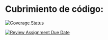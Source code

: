 # Cubrimiento de código:
[![Coverage Status](https://coveralls.io/repos/github/ULL-ESIT-INF-DSI-2324/ull-esit-inf-dsi-23-24-prct06-generics-solid-gdiazbricio/badge.svg?branch=main)](https://coveralls.io/github/ULL-ESIT-INF-DSI-2324/ull-esit-inf-dsi-23-24-prct06-generics-solid-gdiazbricio?branch=main)

[![Review Assignment Due Date](https://classroom.github.com/assets/deadline-readme-button-24ddc0f5d75046c5622901739e7c5dd533143b0c8e959d652212380cedb1ea36.svg)](https://classroom.github.com/a/G0JN8jPZ)

